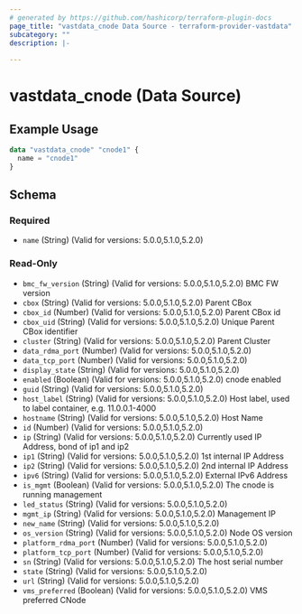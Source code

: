 ```yaml
---
# generated by https://github.com/hashicorp/terraform-plugin-docs
page_title: "vastdata_cnode Data Source - terraform-provider-vastdata"
subcategory: ""
description: |-
  
---
```


# vastdata_cnode (Data Source)



## Example Usage

```terraform
data "vastdata_cnode" "cnode1" {
  name = "cnode1"
}
```

<!-- schema generated by tfplugindocs -->
## Schema

### Required

- `name` (String) (Valid for versions: 5.0.0,5.1.0,5.2.0)

### Read-Only

- `bmc_fw_version` (String) (Valid for versions: 5.0.0,5.1.0,5.2.0) BMC FW version
- `cbox` (String) (Valid for versions: 5.0.0,5.1.0,5.2.0) Parent CBox
- `cbox_id` (Number) (Valid for versions: 5.0.0,5.1.0,5.2.0) Parent CBox id
- `cbox_uid` (String) (Valid for versions: 5.0.0,5.1.0,5.2.0) Unique Parent CBox identifier
- `cluster` (String) (Valid for versions: 5.0.0,5.1.0,5.2.0) Parent Cluster
- `data_rdma_port` (Number) (Valid for versions: 5.0.0,5.1.0,5.2.0)
- `data_tcp_port` (Number) (Valid for versions: 5.0.0,5.1.0,5.2.0)
- `display_state` (String) (Valid for versions: 5.0.0,5.1.0,5.2.0)
- `enabled` (Boolean) (Valid for versions: 5.0.0,5.1.0,5.2.0) cnode enabled
- `guid` (String) (Valid for versions: 5.0.0,5.1.0,5.2.0)
- `host_label` (String) (Valid for versions: 5.0.0,5.1.0,5.2.0) Host label, used to label container, e.g. 11.0.0.1-4000
- `hostname` (String) (Valid for versions: 5.0.0,5.1.0,5.2.0) Host Name
- `id` (Number) (Valid for versions: 5.0.0,5.1.0,5.2.0)
- `ip` (String) (Valid for versions: 5.0.0,5.1.0,5.2.0) Currently used IP Address, bond of ip1 and ip2
- `ip1` (String) (Valid for versions: 5.0.0,5.1.0,5.2.0) 1st internal IP Address
- `ip2` (String) (Valid for versions: 5.0.0,5.1.0,5.2.0) 2nd internal IP Address
- `ipv6` (String) (Valid for versions: 5.0.0,5.1.0,5.2.0) External IPv6 Address
- `is_mgmt` (Boolean) (Valid for versions: 5.0.0,5.1.0,5.2.0) The cnode is running management
- `led_status` (String) (Valid for versions: 5.0.0,5.1.0,5.2.0)
- `mgmt_ip` (String) (Valid for versions: 5.0.0,5.1.0,5.2.0) Management IP
- `new_name` (String) (Valid for versions: 5.0.0,5.1.0,5.2.0)
- `os_version` (String) (Valid for versions: 5.0.0,5.1.0,5.2.0) Node OS version
- `platform_rdma_port` (Number) (Valid for versions: 5.0.0,5.1.0,5.2.0)
- `platform_tcp_port` (Number) (Valid for versions: 5.0.0,5.1.0,5.2.0)
- `sn` (String) (Valid for versions: 5.0.0,5.1.0,5.2.0) The host serial number
- `state` (String) (Valid for versions: 5.0.0,5.1.0,5.2.0)
- `url` (String) (Valid for versions: 5.0.0,5.1.0,5.2.0)
- `vms_preferred` (Boolean) (Valid for versions: 5.0.0,5.1.0,5.2.0) VMS preferred CNode
